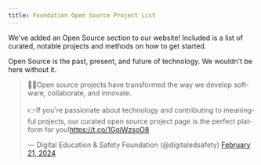 ```yaml
---
title: Foundation Open Source Project List
---
```


We've added an Open Source section to our website! Included is a list of curated, notable projects and methods on how to get started.

Open Source is the past, present, and future of technology. We wouldn't be here without it.

<blockquote class="twitter-tweet"><p lang="en" dir="ltr">🧑‍💻Open source projects have transformed the way we develop software, collaborate, and innovate.<br><br>👉If you&#39;re passionate about technology and contributing to meaningful projects, our curated open source project page is the perfect platform for you!<a href="https://t.co/1GqjWzsoO8">https://t.co/1GqjWzsoO8</a></p>&mdash; Digital Education &amp; Safety Foundation (@digitaledsafety) <a href="https://twitter.com/digitaledsafety/status/1760321670693388563?ref_src=twsrc%5Etfw">February 21, 2024</a></blockquote> <script async src="https://platform.twitter.com/widgets.js" charset="utf-8"></script>

